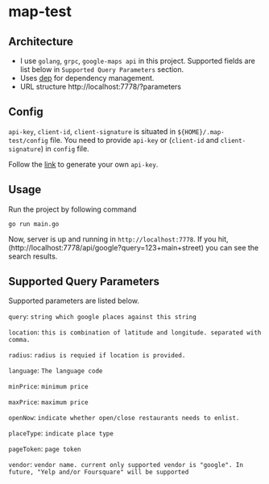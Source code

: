 # map-test

## Architecture

 - I use `golang`, `grpc`, `google-maps api` in this project. Supported fields are list below in `Supported Query Parameters` section.
 - Uses [dep](https://github.com/golang/dep/) for dependency management.
 - URL structure http://localhost:7778/<vendor>?parameters

## Config

`api-key`, `client-id`, `client-signature` is situated in `${HOME}/.map-test/config` file. You need to provide `api-key` or (`client-id` and `client-signature`) in `config` file.

Follow the [link](https://developers.google.com/places/web-service/get-api-key) to generate your own `api-key`.

## Usage

Run the project by following command
```
go run main.go
```

Now, server is up and running in `http://localhost:7778`.
If you hit, (http://localhost:7778/api/google?query=123+main+street) you can see the search results.

## Supported Query Parameters

Supported parameters are listed below.

`query`: `string which google places against this string`

`location`: `this is combination of latitude and longitude. separated with comma.`

`radius`: `radius is requied if location is provided.`

`language`: `The language code`

`minPrice`: `minimum price`

`maxPrice`: `maximum price`

`openNow`: `indicate whether open/close restaurants needs to enlist.`

`placeType`: `indicate place type`

`pageToken`: `page token`

`vendor`: `vendor name. current only supported vendor is "google". In future, "Yelp and/or Foursquare" will be supported`
```